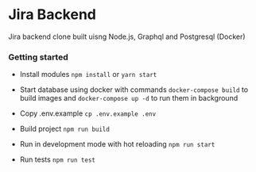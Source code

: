 # Jira Backend 

Jira backend clone built uisng Node.js, Graphql and Postgresql (Docker)

### Getting started 

- Install modules `npm install` or `yarn start`

- Start database using docker with commands `docker-compose build` to build images and `docker-compose up -d` to run them in background

- Copy .env.example `cp .env.example .env`

- Build project `npm run build`

- Run in development mode with hot reloading `npm run start`

- Run tests `npm run test`